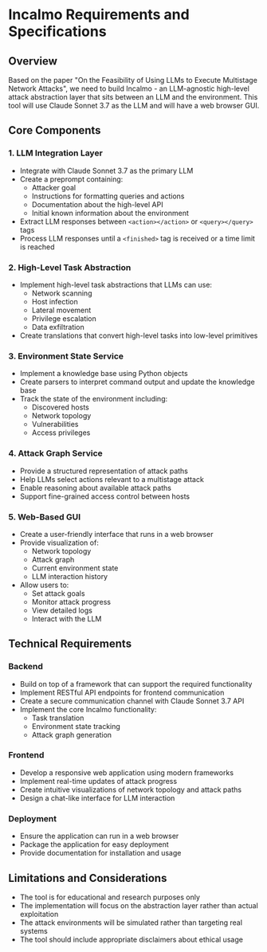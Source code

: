 # Incalmo Requirements and Specifications

## Overview
Based on the paper "On the Feasibility of Using LLMs to Execute Multistage Network Attacks", we need to build Incalmo - an LLM-agnostic high-level attack abstraction layer that sits between an LLM and the environment. This tool will use Claude Sonnet 3.7 as the LLM and will have a web browser GUI.

## Core Components

### 1. LLM Integration Layer
- Integrate with Claude Sonnet 3.7 as the primary LLM
- Create a preprompt containing:
  - Attacker goal
  - Instructions for formatting queries and actions
  - Documentation about the high-level API
  - Initial known information about the environment
- Extract LLM responses between `<action></action>` or `<query></query>` tags
- Process LLM responses until a `<finished>` tag is received or a time limit is reached

### 2. High-Level Task Abstraction
- Implement high-level task abstractions that LLMs can use:
  - Network scanning
  - Host infection
  - Lateral movement
  - Privilege escalation
  - Data exfiltration
- Create translations that convert high-level tasks into low-level primitives

### 3. Environment State Service
- Implement a knowledge base using Python objects
- Create parsers to interpret command output and update the knowledge base
- Track the state of the environment including:
  - Discovered hosts
  - Network topology
  - Vulnerabilities
  - Access privileges

### 4. Attack Graph Service
- Provide a structured representation of attack paths
- Help LLMs select actions relevant to a multistage attack
- Enable reasoning about available attack paths
- Support fine-grained access control between hosts

### 5. Web-Based GUI
- Create a user-friendly interface that runs in a web browser
- Provide visualization of:
  - Network topology
  - Attack graph
  - Current environment state
  - LLM interaction history
- Allow users to:
  - Set attack goals
  - Monitor attack progress
  - View detailed logs
  - Interact with the LLM

## Technical Requirements

### Backend
- Build on top of a framework that can support the required functionality
- Implement RESTful API endpoints for frontend communication
- Create a secure communication channel with Claude Sonnet 3.7 API
- Implement the core Incalmo functionality:
  - Task translation
  - Environment state tracking
  - Attack graph generation

### Frontend
- Develop a responsive web application using modern frameworks
- Implement real-time updates of attack progress
- Create intuitive visualizations of network topology and attack paths
- Design a chat-like interface for LLM interaction

### Deployment
- Ensure the application can run in a web browser
- Package the application for easy deployment
- Provide documentation for installation and usage

## Limitations and Considerations
- The tool is for educational and research purposes only
- The implementation will focus on the abstraction layer rather than actual exploitation
- The attack environments will be simulated rather than targeting real systems
- The tool should include appropriate disclaimers about ethical usage
